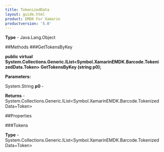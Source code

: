 ```yaml
---
title: TokenizedData
layout: guide.html
product: EMDK For Xamarin 
productversion: '5.0' 
---
```



**Type** - Java.Lang.Object

##Methods
###GetTokensByKey

**public virtual System.Collections.Generic.IList<Symbol.XamarinEMDK.Barcode.TokenizedData.Token> GetTokensByKey (string p0);**



**Parameters:**

System.String **p0**  - 

**Returns** - System.Collections.Generic.IList<Symbol.XamarinEMDK.Barcode.TokenizedData+Token>

##Properties

###Tokens


**Type** - System.Collections.Generic.IList<Symbol.XamarinEMDK.Barcode.TokenizedData+Token>
